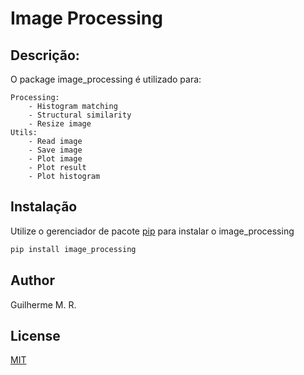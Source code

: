 # Image Processing

## Descrição:
O package image_processing é utilizado para:  

	Processing:
		- Histogram matching
		- Structural similarity
		- Resize image
	Utils:
		- Read image
		- Save image
		- Plot image
		- Plot result
		- Plot histogram

## Instalação

Utilize o gerenciador de pacote [pip](https://pip.pypa.io/en/stable/) para instalar o image_processing

```bash
pip install image_processing
```

## Author
Guilherme M. R.

## License
[MIT](https://choosealicense.com/licenses/mit/)
